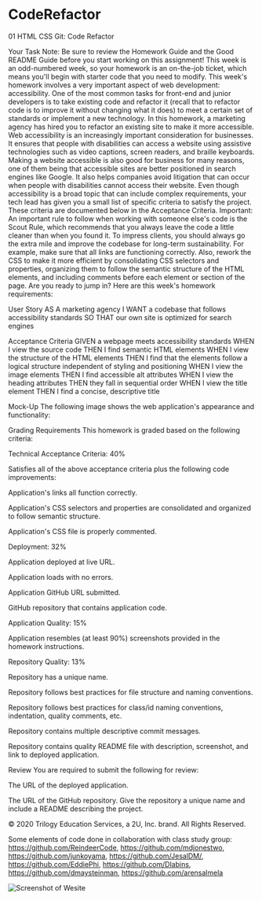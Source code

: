# CodeRefactor
01 HTML CSS Git: Code Refactor

Your Task
Note: Be sure to review the Homework Guide and the Good README Guide before you start working on this assignment!
This week is an odd-numbered week, so your homework is an on-the-job ticket, which means you'll begin with starter code that you need to modify. This week's homework involves a very important aspect of web development: accessibility.
One of the most common tasks for front-end and junior developers is to take existing code and refactor it (recall that to refactor code is to improve it without changing what it does) to meet a certain set of standards or implement a new technology. In this homework, a marketing agency has hired you to refactor an existing site to make it more accessible.
Web accessibility is an increasingly important consideration for businesses. It ensures that people with disabilities can access a website using assistive technologies such as video captions, screen readers, and braille keyboards. Making a website accessible is also good for business for many reasons, one of them being that accessible sites are better positioned in search engines like Google. It also helps companies avoid litigation that can occur when people with disabilities cannot access their website.
Even though accessibility is a broad topic that can include complex requirements, your tech lead has given you a small list of specific criteria to satisfy the project. These criteria are documented below in the Acceptance Criteria.
Important: An important rule to follow when working with someone else's code is the Scout Rule, which recommends that you always leave the code a little cleaner than when you found it.
To impress clients, you should always go the extra mile and improve the codebase for long-term sustainability. For example, make sure that all links are functioning correctly. Also, rework the CSS to make it more efficient by consolidating CSS selectors and properties, organizing them to follow the semantic structure of the HTML elements, and including comments before each element or section of the page.
Are you ready to jump in? Here are this week's homework requirements:

User Story
AS A marketing agency
I WANT a codebase that follows accessibility standards
SO THAT our own site is optimized for search engines

Acceptance Criteria
GIVEN a webpage meets accessibility standards
WHEN I view the source code
THEN I find semantic HTML elements
WHEN I view the structure of the HTML elements
THEN I find that the elements follow a logical structure independent of styling and positioning
WHEN I view the image elements
THEN I find accessible alt attributes
WHEN I view the heading attributes
THEN they fall in sequential order
WHEN I view the title element
THEN I find a concise, descriptive title

Mock-Up
The following image shows the web application's appearance and functionality:


Grading Requirements
This homework is graded based on the following criteria:

Technical Acceptance Criteria: 40%


Satisfies all of the above acceptance criteria plus the following code improvements:


Application's links all function correctly.


Application's CSS selectors and properties are consolidated and organized to follow semantic structure.


Application's CSS file is properly commented.





Deployment: 32%


Application deployed at live URL.


Application loads with no errors.


Application GitHub URL submitted.


GitHub repository that contains application code.



Application Quality: 15%

Application resembles (at least 90%) screenshots provided in the homework instructions.


Repository Quality: 13%


Repository has a unique name.


Repository follows best practices for file structure and naming conventions.


Repository follows best practices for class/id naming conventions, indentation, quality comments, etc.


Repository contains multiple descriptive commit messages.


Repository contains quality README file with description, screenshot, and link to deployed application.



Review
You are required to submit the following for review:


The URL of the deployed application.


The URL of the GitHub repository. Give the repository a unique name and include a README describing the project.



© 2020 Trilogy Education Services, a 2U, Inc. brand. All Rights Reserved.


Some elements of code done in collaboration with class study group:
https://github.com/ReindeerCode, https://github.com/mdjonestwo, https://github.com/junkoyama, https://github.com/JesalDM/, https://github.com/EddiePhi, https://github.com/Dlabins, https://github.com/dmaysteinman, https://github.com/arensalmela

![Screenshot of Wesite](./screencapture-smanter82-Horiseon.png)
